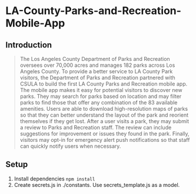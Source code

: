 # LA-County-Parks-and-Recreation-Mobile-App

## Introduction
>The Los Angeles County Department of Parks and Recreation oversees over 70,000 acres and manages 182 parks across Los Angeles County. To provide a better service to LA County Park visitors, the Department of Parks and Recreation partnered with CSULA to build the first LA County Parks and Recreation mobile app. The mobile app makes it easy for potential visitors to discover new parks. They may search for parks based on location and may filter parks to find those that offer any combination of the 83 available amenities. Users are able to download high-resolution maps of parks so that they can better understand the layout of the park and reorient themselves if they get lost. After a user visits a park, they may submit a review to Parks and Recreation staff. The review can include suggestions for improvement or issues they found in the park. Finally, visitors may opt-in for emergency alert push notifications so that staff can quickly notify users when necessary.

## Setup
1. Install dependencies
```npm install```
2. Create secrets.js in ./constants. Use secrets_template.js as a model.
